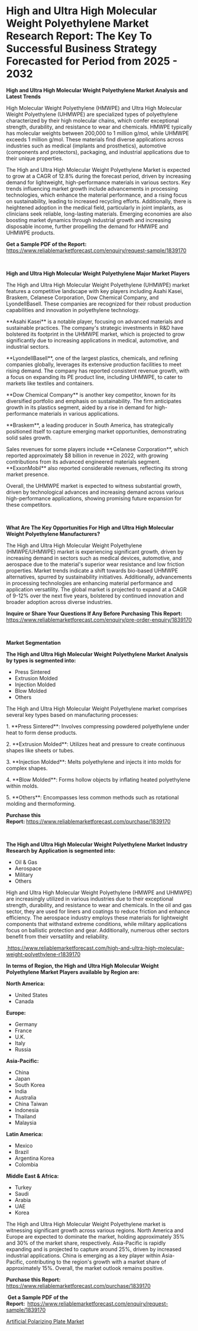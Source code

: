 <p><h1>High and Ultra High Molecular Weight Polyethylene Market Research Report: The Key To Successful Business Strategy Forecasted for Period from 2025 - 2032</h1></p><p><strong>High and Ultra High Molecular Weight Polyethylene Market Analysis and Latest Trends</strong></p>
<p><p>High Molecular Weight Polyethylene (HMWPE) and Ultra High Molecular Weight Polyethylene (UHMWPE) are specialized types of polyethylene characterized by their high molecular chains, which confer exceptional strength, durability, and resistance to wear and chemicals. HMWPE typically has molecular weights between 200,000 to 1 million g/mol, while UHMWPE exceeds 1 million g/mol. These materials find diverse applications across industries such as medical (implants and prosthetics), automotive (components and protectors), packaging, and industrial applications due to their unique properties.</p><p>The High and Ultra High Molecular Weight Polyethylene Market is expected to grow at a CAGR of 12.8% during the forecast period, driven by increasing demand for lightweight, high-performance materials in various sectors. Key trends influencing market growth include advancements in processing technologies, which enhance the material performance, and a rising focus on sustainability, leading to increased recycling efforts. Additionally, there is heightened adoption in the medical field, particularly in joint implants, as clinicians seek reliable, long-lasting materials. Emerging economies are also boosting market dynamics through industrial growth and increasing disposable income, further propelling the demand for HMWPE and UHMWPE products.</p></p>
<p><strong>Get a Sample PDF of the Report:&nbsp;</strong> <a href="https://www.reliablemarketforecast.com/enquiry/request-sample/1839170?utm_campaign=1900&utm_medium=2&utm_source=Github&utm_content=ia&utm_term=03022025&utm_id=high-and-ultra-high-molecular-weight-polyethylene">https://www.reliablemarketforecast.com/enquiry/request-sample/1839170</a></p>
<p>&nbsp;</p>
<p><strong>High and Ultra High Molecular Weight Polyethylene Major Market Players</strong></p>
<p><p>The High and Ultra High Molecular Weight Polyethylene (UHMWPE) market features a competitive landscape with key players including Asahi Kasei, Braskem, Celanese Corporation, Dow Chemical Company, and LyondellBasell. These companies are recognized for their robust production capabilities and innovation in polyethylene technology.</p><p>**Asahi Kasei** is a notable player, focusing on advanced materials and sustainable practices. The company's strategic investments in R&D have bolstered its footprint in the UHMWPE market, which is projected to grow significantly due to increasing applications in medical, automotive, and industrial sectors.</p><p>**LyondellBasell**, one of the largest plastics, chemicals, and refining companies globally, leverages its extensive production facilities to meet rising demand. The company has reported consistent revenue growth, with a focus on expanding its PE product line, including UHMWPE, to cater to markets like textiles and containers.</p><p>**Dow Chemical Company** is another key competitor, known for its diversified portfolio and emphasis on sustainability. The firm anticipates growth in its plastics segment, aided by a rise in demand for high-performance materials in various applications. </p><p>**Braskem**, a leading producer in South America, has strategically positioned itself to capture emerging market opportunities, demonstrating solid sales growth. </p><p>Sales revenues for some players include **Celanese Corporation**, which reported approximately $8 billion in revenue in 2022, with growing contributions from its advanced engineered materials segment. **ExxonMobil** also reported considerable revenues, reflecting its strong market presence.</p><p>Overall, the UHMWPE market is expected to witness substantial growth, driven by technological advances and increasing demand across various high-performance applications, showing promising future expansion for these competitors.</p></p>
<p>&nbsp;</p>
<p><strong>What Are The Key Opportunities For High and Ultra High Molecular Weight Polyethylene Manufacturers?</strong></p>
<p><p>The High and Ultra High Molecular Weight Polyethylene (HMWPE/UHMWPE) market is experiencing significant growth, driven by increasing demand in sectors such as medical devices, automotive, and aerospace due to the material's superior wear resistance and low friction properties. Market trends indicate a shift towards bio-based UHMWPE alternatives, spurred by sustainability initiatives. Additionally, advancements in processing technologies are enhancing material performance and application versatility. The global market is projected to expand at a CAGR of 9-12% over the next five years, bolstered by continued innovation and broader adoption across diverse industries.</p></p>
<p><strong>Inquire or Share Your Questions If Any Before Purchasing This Report:</strong> <a href="https://www.reliablemarketforecast.com/enquiry/pre-order-enquiry/1839170?utm_campaign=1900&utm_medium=2&utm_source=Github&utm_content=ia&utm_term=03022025&utm_id=high-and-ultra-high-molecular-weight-polyethylene">https://www.reliablemarketforecast.com/enquiry/pre-order-enquiry/1839170</a></p>
<p>&nbsp;</p>
<p><strong>Market Segmentation</strong></p>
<p><strong>The High and Ultra High Molecular Weight Polyethylene Market Analysis by types is segmented into:</strong></p>
<p><ul><li>Press Sintered</li><li>Extrusion Molded</li><li>Injection Molded</li><li>Blow Molded</li><li>Others</li></ul></p>
<p><p>The High and Ultra High Molecular Weight Polyethylene market comprises several key types based on manufacturing processes: </p><p>1. **Press Sintered**: Involves compressing powdered polyethylene under heat to form dense products.</p><p>2. **Extrusion Molded**: Utilizes heat and pressure to create continuous shapes like sheets or tubes.</p><p>3. **Injection Molded**: Melts polyethylene and injects it into molds for complex shapes.</p><p>4. **Blow Molded**: Forms hollow objects by inflating heated polyethylene within molds.</p><p>5. **Others**: Encompasses less common methods such as rotational molding and thermoforming.</p></p>
<p><strong>Purchase this Report:&nbsp;</strong><a href="https://www.reliablemarketforecast.com/purchase/1839170?utm_campaign=1900&utm_medium=2&utm_source=Github&utm_content=ia&utm_term=03022025&utm_id=high-and-ultra-high-molecular-weight-polyethylene">https://www.reliablemarketforecast.com/purchase/1839170</a></p>
<p>&nbsp;</p>
<p><strong>The High and Ultra High Molecular Weight Polyethylene Market Industry Research by Application is segmented into:</strong></p>
<p><ul><li>Oil & Gas</li><li>Aerospace</li><li>Military</li><li>Others</li></ul></p>
<p><p>High and Ultra High Molecular Weight Polyethylene (HMWPE and UHMWPE) are increasingly utilized in various industries due to their exceptional strength, durability, and resistance to wear and chemicals. In the oil and gas sector, they are used for liners and coatings to reduce friction and enhance efficiency. The aerospace industry employs these materials for lightweight components that withstand extreme conditions, while military applications focus on ballistic protection and gear. Additionally, numerous other sectors benefit from their versatility and reliability.</p></p>
<p><a href="https://www.reliablemarketforecast.com/high-and-ultra-high-molecular-weight-polyethylene-r1839170?utm_campaign=1900&utm_medium=2&utm_source=Github&utm_content=ia&utm_term=03022025&utm_id=high-and-ultra-high-molecular-weight-polyethylene">&nbsp;https://www.reliablemarketforecast.com/high-and-ultra-high-molecular-weight-polyethylene-r1839170</a></p>
<p><strong>In terms of Region, the High and Ultra High Molecular Weight Polyethylene Market Players available by Region are:</strong></p>
<p>
    <p> <strong> North America: </strong>
        <ul>
            <li>United States</li>
            <li>Canada</li>
        </ul>
        </p> 
    <p> <strong> Europe: </strong>
        <ul>
            <li>Germany</li>
            <li>France</li>
            <li>U.K.</li>
            <li>Italy</li>
            <li>Russia</li>
        </ul>
        </p> 
    <p> <strong> Asia-Pacific: </strong>
        <ul>
            <li>China</li>
            <li>Japan</li>
            <li>South Korea</li>
            <li>India</li>
            <li>Australia</li>
            <li>China Taiwan</li>
            <li>Indonesia</li>
            <li>Thailand</li>
            <li>Malaysia</li>
        </ul>
        </p> 
    <p> <strong> Latin America: </strong>
        <ul>
            <li>Mexico</li>
            <li>Brazil</li>
            <li>Argentina Korea</li>
            <li>Colombia</li>
        </ul>
        </p> 
    <p> <strong> Middle East & Africa: </strong>
        <ul>
            <li>Turkey</li>
            <li>Saudi</li>
            <li>Arabia</li>
            <li>UAE</li>
            <li>Korea</li>
        </ul>
    </p>
    </p>
<p><p>The High and Ultra High Molecular Weight Polyethylene market is witnessing significant growth across various regions. North America and Europe are expected to dominate the market, holding approximately 35% and 30% of the market share, respectively. Asia-Pacific is rapidly expanding and is projected to capture around 25%, driven by increased industrial applications. China is emerging as a key player within Asia-Pacific, contributing to the region's growth with a market share of approximately 15%. Overall, the market outlook remains positive.</p></p>
<p><strong>Purchase this Report: </strong><a href="https://www.reliablemarketforecast.com/purchase/1839170?utm_campaign=1900&utm_medium=2&utm_source=Github&utm_content=ia&utm_term=03022025&utm_id=high-and-ultra-high-molecular-weight-polyethylene">https://www.reliablemarketforecast.com/purchase/1839170</a></p>
<p>&nbsp;<strong>Get a Sample PDF of the Report:&nbsp;&nbsp;</strong><a href="https://www.reliablemarketforecast.com/enquiry/request-sample/1839170?utm_campaign=1900&utm_medium=2&utm_source=Github&utm_content=ia&utm_term=03022025&utm_id=high-and-ultra-high-molecular-weight-polyethylene">https://www.reliablemarketforecast.com/enquiry/request-sample/1839170</a></p>
<p><strong></strong></p>
<p><p><a href="https://github.com/santosh758595/Market-Research-Report-List-7/blob/main/artificial-polarizing-plate-market.md?utm_campaign=1900&utm_medium=2&utm_source=Github&utm_content=ia&utm_term=03022025&utm_id=high-and-ultra-high-molecular-weight-polyethylene">Artificial Polarizing Plate Market</a></p></p>